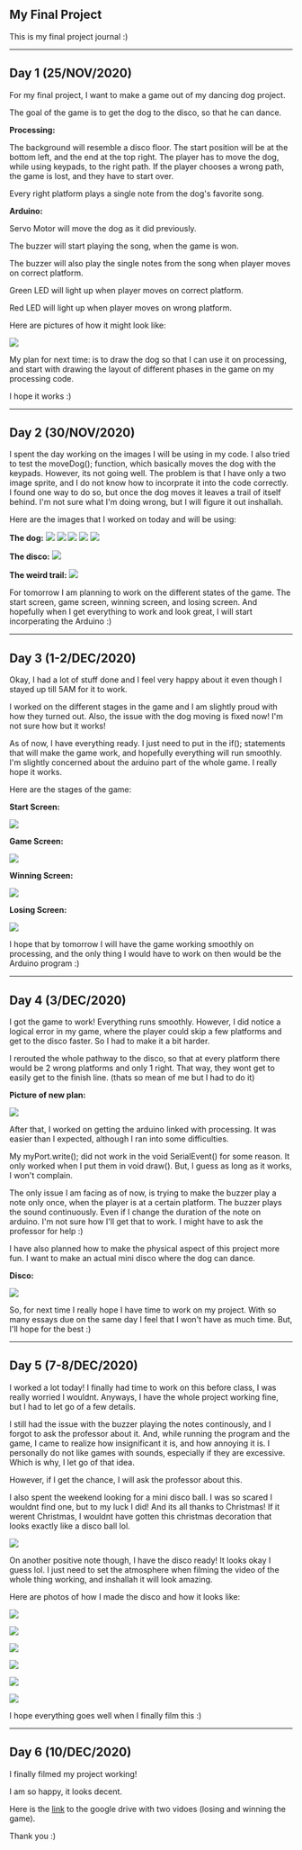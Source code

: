 ## My Final Project

This is my final project journal :)

----

## Day 1 (25/NOV/2020)


For my final project, I want to make a game out of my dancing dog project.

The goal of the game is to get the dog to the disco, so that he can dance. 


**Processing:**

The background will resemble a disco floor. The start position will be at the bottom left, and the end at the top right. The player has to move the dog, while using keypads, to the right path. If the player chooses a wrong path, the game is lost, and they have to start over. 

Every right platform plays a single note from the dog's favorite song. 


**Arduino:**

Servo Motor will move the dog as it did previously. 

The buzzer will start playing the song, when the game is won. 

The buzzer will also play the single notes from the song when player moves on correct platform.

Green LED will light up when player moves on correct platform.

Red LED will light up when player moves on wrong platform.



Here are pictures of how it might look like:

![](https://github.com/FatimaAlmaazmi/introIM/blob/master/pics/CamScanner%2011-25-2020%2017.50_1.jpg)


My plan for next time: is to draw the dog so that I can use it on processing, and start with drawing the layout of different phases in the game on my processing code.


I hope it works :)

____

## Day 2 (30/NOV/2020)


I spent the day working on the images I will be using in my code. I also tried to test the moveDog(); function, which basically moves the dog with the keypads. However, its not going well. The problem is that I have only a two image sprite, and I do not know how to incorprate it into the code correctly. I found one way to do so, but once the dog moves it leaves a trail of itself behind. I'm not sure what I'm doing wrong, but I will figure it out inshallah.

Here are the images that I worked on today and will be using:

**The dog:**
![](https://github.com/FatimaAlmaazmi/introIM/blob/master/pics/IMG_0306.jpeg)
![](https://github.com/FatimaAlmaazmi/introIM/blob/master/pics/IMG_0307.jpeg)
![](https://github.com/FatimaAlmaazmi/introIM/blob/master/pics/IMG_0308.jpeg)
![](https://github.com/FatimaAlmaazmi/introIM/blob/master/pics/IMG_0309.jpeg)
![](https://github.com/FatimaAlmaazmi/introIM/blob/master/pics/IMG_0310.jpeg)

**The disco:**
![](https://github.com/FatimaAlmaazmi/introIM/blob/master/pics/IMG_0303.jpeg)

**The weird trail:**
![](https://github.com/FatimaAlmaazmi/introIM/blob/master/pics/Screen%20Shot%202020-11-30%20at%2011.34.31%20PM.png)


For tomorrow I am planning to work on the different states of the game. The start screen, game screen, winning screen, and losing screen. And hopefully when I get everything to work and look great, I will start incorperating the Arduino :)

_____

## Day 3 (1-2/DEC/2020)

Okay, I had a lot of stuff done and I feel very happy about it even though I stayed up till 5AM for it to work.

I worked on the different stages in the game and I am slightly proud with how they turned out. Also, the issue with the dog moving is fixed now! I'm not sure how but it works! 

As of now, I have everything ready. I just need to put in the if(); statements that will make the game work, and hopefully everything will run smoothly. I'm slightly concerned about the arduino part of the whole game. I really hope it works.

Here are the stages of the game:

**Start Screen:**

![](https://github.com/FatimaAlmaazmi/introIM/blob/master/pics/Screen%20Shot%202020-12-02%20at%203.28.34%20AM.png)


**Game Screen:**

![](https://github.com/FatimaAlmaazmi/introIM/blob/master/pics/Screen%20Shot%202020-12-02%20at%204.14.18%20AM.png)


**Winning Screen:**

![](https://github.com/FatimaAlmaazmi/introIM/blob/master/pics/Screen%20Shot%202020-12-02%20at%205.28.23%20AM.png)



**Losing Screen:**

![](https://github.com/FatimaAlmaazmi/introIM/blob/master/pics/Screen%20Shot%202020-12-02%20at%205.27.52%20AM.png)



I hope that by tomorrow I will have the game working smoothly on processing, and the only thing I would have to work on then would be the Arduino program :)

----

## Day 4 (3/DEC/2020)


I got the game to work! Everything runs smoothly. However, I did notice a logical error in my game, where the player could skip a few platforms and get to the disco faster. So I had to make it a bit harder. 


I rerouted the whole pathway to the disco, so that at every platform there would be 2 wrong platforms and only 1 right. That way, they wont get to easily get to the finish line. (thats so mean of me but I had to do it)

**Picture of new plan:**

![](https://github.com/FatimaAlmaazmi/introIM/blob/master/pics/CamScanner%2012-06-2020%2023.30_1.jpg)


After that, I worked on getting the arduino linked with processing. It was easier than I expected, although I ran into some difficulties. 


My myPort.write(); did not work in the void SerialEvent() for some reason. It only worked when I put them in void draw(). But, I guess as long as it works, I won't complain.

The only issue I am facing as of now, is trying to make the buzzer play a note only once, when the player is at a certain platform. The buzzer plays the sound continuously. Even if I change the duration of the note on arduino. I'm not sure how I'll get that to work. I might have to ask the professor for help :)


I have also planned how to make the physical aspect of this project more fun. I want to make an actual mini disco where the dog can dance. 


**Disco:**


![](https://github.com/FatimaAlmaazmi/introIM/blob/master/pics/CamScanner%2012-06-2020%2023.28_1.jpg)




So, for next time I really hope I have time to work on my project. With so many essays due on the same day I feel that I won't have as much time. But, I'll hope for the best :)


---

## Day 5 (7-8/DEC/2020)


I worked a lot today! I finally had time to work on this before class, I was really worried I wouldnt. Anyways, I have the whole project working fine, but I had to let go of a few details.

I still had the issue with the buzzer playing the notes continously, and I forgot to ask the professor about it. And, while running the program and the game, I came to realize how insignificant it is, and how annoying it is. I personally do not like games with sounds, especially if they are excessive. Which is why, I let go of that idea.

However, if I get the chance, I will ask the professor about this.

I also spent the weekend looking for a mini disco ball. I was so scared I wouldnt find one, but to my luck I did! And its all thanks to Christmas! If it werent Christmas, I wouldnt have gotten this christmas decoration that looks exactly like a disco ball lol.


![](https://github.com/FatimaAlmaazmi/introIM/blob/master/pics/IMG_8241.jpg)


On another positive note though, I have the disco ready! It looks okay I guess lol. I just need to set the atmosphere when filming the video of the whole thing working, and inshallah it will look amazing.

Here are photos of how I made the disco and how it looks like:


![](https://github.com/FatimaAlmaazmi/introIM/blob/master/pics/IMG_8235.jpg)

![](https://github.com/FatimaAlmaazmi/introIM/blob/master/pics/IMG_8236.jpg)

![](https://github.com/FatimaAlmaazmi/introIM/blob/master/pics/IMG_8237.jpg)

![](https://github.com/FatimaAlmaazmi/introIM/blob/master/pics/IMG_8238.jpg)

![](https://github.com/FatimaAlmaazmi/introIM/blob/master/pics/IMG_8242.jpg)

![](https://github.com/FatimaAlmaazmi/introIM/blob/master/pics/IMG_8249.jpg)



I hope everything goes well when I finally film this :)

---

## Day 6 (10/DEC/2020)


I finally filmed my project working!

I am so happy, it looks decent. 

Here is the [link](https://drive.google.com/drive/folders/1th1EklFEgM1-sBnKOVEVQhBKCu3vlsMP?usp=sharing) to the google drive with two vidoes (losing and winning the game).


Thank you :)



